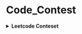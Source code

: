 # Code_Contest
<details> 
 <summary><b>Leetcode Conteset</b></summary> 

|Ranking| Contest| Score | Q1|Q2|Q3|Q4|Date|
| :-: | :-: | :-: | :-: | :-: | :-: | :-: | :-: |
| 12584 / 24578| [Weekly Contest 352](https://leetcode.com/contest/weekly-contest-352/) | 3 | [0:51:50✅Q1 (3)](https://leetcode.com/contest/weekly-contest-352/problems/longest-even-odd-subarray-with-threshold/) | [❌Q2 (4)](https://leetcode.com/contest/weekly-contest-352/problems/prime-pairs-with-target-sum/) | [❌Q3 (5)](https://leetcode.com/contest/weekly-contest-352/problems/continuous-subarrays/) | [❌Q4 (6)](https://leetcode.com/contest/weekly-contest-352/problems/sum-of-imbalance-numbers-of-all-subarrays/) |2023/07/02|
|10322 / 23570 | [Biweekly Contest 108](https://leetcode.com/contest/biweekly-contest-108)| 3 | [1:19:21   🐞9✅Q1 (3)](https://leetcode.com/contest/biweekly-contest-108/problems/longest-alternating-subarray/) | [❌Q2 (4)](https://leetcode.com/contest/biweekly-contest-108/problems/relocate-marbles/) | [❌Q3 (4)](https://leetcode.com/contest/biweekly-contest-108/problems/partition-string-into-minimum-beautiful-substrings/) | [Q❌4 (5)](https://leetcode.com/contest/biweekly-contest-108/problems/number-of-black-blocks/) |2023/07/08|
| 7524 / 24190 | [Weekly Contest 353](https://leetcode.com/contest/weekly-contest-353) | 7 |  [0:04:00✅Q1 (3)](https://leetcode.com/contest/weekly-contest-353/problems/find-the-maximum-achievable-number/) | [0:27:10✅Q2 (4)](https://leetcode.com/contest/weekly-contest-353/problems/maximum-number-of-jumps-to-reach-the-last-index/) | [❌Q3 (5)](https://leetcode.com/contest/weekly-contest-353/problems/longest-non-decreasing-subarray-from-two-arrays/) | [❌Q4 (5)](https://leetcode.com/contest/weekly-contest-353/problems/apply-operations-to-make-all-array-elements-equal-to-zero/) |2023/07/09|

</details>
